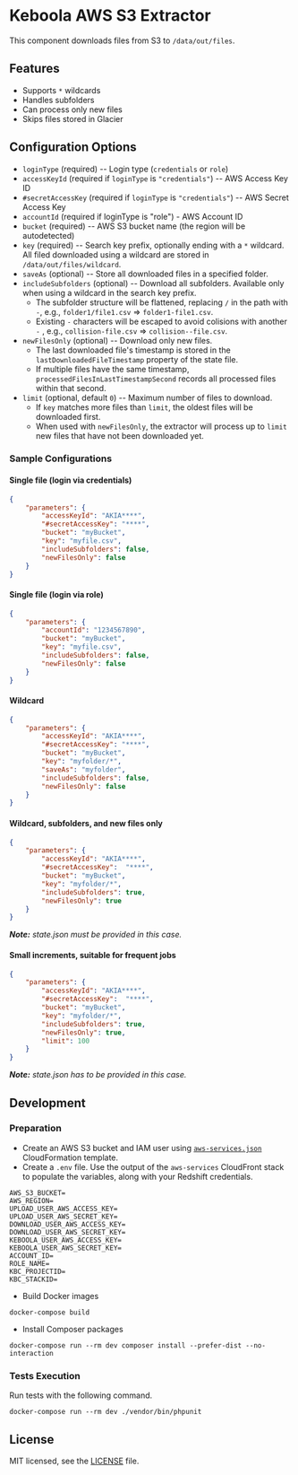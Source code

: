 # Keboola AWS S3 Extractor

This component downloads files from S3 to `/data/out/files`.

## Features
- Supports `*` wildcards
- Handles subfolders
- Can process only new files
- Skips files stored in Glacier

## Configuration Options

- `loginType` (required) -- Login type (`credentials` or `role`)
- `accessKeyId` (required if `loginType` is `"credentials"`) -- AWS Access Key ID
- `#secretAccessKey` (required if `loginType` is `"credentials"`) -- AWS Secret Access Key
- `accountId` (required if loginType is "role") - AWS Account ID
- `bucket` (required) -- AWS S3 bucket name (the region will be autodetected)
- `key` (required) -- Search key prefix, optionally ending with a `*` wildcard. All filed downloaded using a wildcard are stored in `/data/out/files/wildcard`.
- `saveAs` (optional) -- Store all downloaded files in a specified folder.
- `includeSubfolders` (optional) -- Download all subfolders. Available only when using a wildcard in the search key prefix.
    - The subfolder structure will be flattened, replacing `/` in the path with `-`, e.g., `folder1/file1.csv` => `folder1-file1.csv`.
    - Existing `-` characters will be escaped to avoid colisions with another `-` , e.g., `collision-file.csv` => `collision--file.csv`.
- `newFilesOnly` (optional) -- Download only new files.
    - The last downloaded file's timestamp is stored in the `lastDownloadedFileTimestamp` property of the state file.
    - If multiple files have the same timestamp, `processedFilesInLastTimestampSecond` records all processed files within that second.
- `limit` (optional, default `0`) -- Maximum number of files to download.
    - If `key` matches more files than `limit`, the oldest files will be downloaded first.
    - When used with `newFilesOnly`, the extractor will process up to `limit` new files that have not been downloaded yet.

### Sample Configurations

#### Single file (login via credentials)

```json
{
    "parameters": {
        "accessKeyId": "AKIA****",
        "#secretAccessKey": "****",
        "bucket": "myBucket",
        "key": "myfile.csv",
        "includeSubfolders": false,
        "newFilesOnly": false
    }
}
```

#### Single file (login via role)
```json
{
    "parameters": {
        "accountId": "1234567890",
        "bucket": "myBucket",
        "key": "myfile.csv",
        "includeSubfolders": false,
        "newFilesOnly": false
    }
}
```

#### Wildcard

```json
{
    "parameters": {
        "accessKeyId": "AKIA****",
        "#secretAccessKey": "****",
        "bucket": "myBucket",
        "key": "myfolder/*",
        "saveAs": "myfolder",
        "includeSubfolders": false,
        "newFilesOnly": false
    }
}
```

#### Wildcard, subfolders, and new files only

```json
{
    "parameters": {
        "accessKeyId": "AKIA****",
        "#secretAccessKey":  "****",
        "bucket": "myBucket",
        "key": "myfolder/*",
        "includeSubfolders": true,
        "newFilesOnly": true
    }
}
```

***Note:** state.json must be provided in this case.*

#### Small increments, suitable for frequent jobs

```json
{
    "parameters": {
        "accessKeyId": "AKIA****",
        "#secretAccessKey":  "****",
        "bucket": "myBucket",
        "key": "myfolder/*",
        "includeSubfolders": true,
        "newFilesOnly": true,
        "limit": 100
    }
}
```

***Note:** state.json has to be provided in this case.*

## Development

### Preparation

- Create an AWS S3 bucket and IAM user using [`aws-services.json`](./aws-services.json) CloudFormation template.
- Create a `.env` file. Use the output of the `aws-services` CloudFront stack to populate the variables, along with your Redshift credentials.

```
AWS_S3_BUCKET=
AWS_REGION=
UPLOAD_USER_AWS_ACCESS_KEY=
UPLOAD_USER_AWS_SECRET_KEY=
DOWNLOAD_USER_AWS_ACCESS_KEY=
DOWNLOAD_USER_AWS_SECRET_KEY=
KEBOOLA_USER_AWS_ACCESS_KEY=
KEBOOLA_USER_AWS_SECRET_KEY=
ACCOUNT_ID=
ROLE_NAME=
KBC_PROJECTID=
KBC_STACKID=
```

- Build Docker images
```
docker-compose build
```

- Install Composer packages

```
docker-compose run --rm dev composer install --prefer-dist --no-interaction
```

### Tests Execution
Run tests with the following command.

```
docker-compose run --rm dev ./vendor/bin/phpunit
```


## License

MIT licensed, see the [LICENSE](./LICENSE) file.
